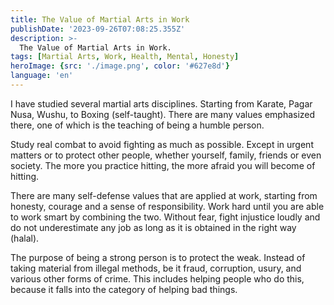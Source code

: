 ```yaml
---
title: The Value of Martial Arts in Work
publishDate: '2023-09-26T07:08:25.355Z'
description: >-
  The Value of Martial Arts in Work.
tags: [Martial Arts, Work, Health, Mental, Honesty]
heroImage: {src: './image.png', color: '#627e8d'}
language: 'en'
---
```

I have studied several martial arts disciplines. Starting from Karate, Pagar Nusa, Wushu, to Boxing (self-taught). There are many values emphasized there, one of which is the teaching of being a humble person.

Study real combat to avoid fighting as much as possible. Except in urgent matters or to protect other people, whether yourself, family, friends or even society. The more you practice hitting, the more afraid you will become of hitting.

There are many self-defense values that are applied at work, starting from honesty, courage and a sense of responsibility. Work hard until you are able to work smart by combining the two. Without fear, fight injustice loudly and do not underestimate any job as long as it is obtained in the right way (halal).

The purpose of being a strong person is to protect the weak. Instead of taking material from illegal methods, be it fraud, corruption, usury, and various other forms of crime. This includes helping people who do this, because it falls into the category of helping bad things.
